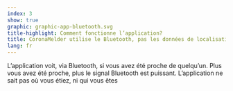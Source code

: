 ```yaml
---
index: 3
show: true
graphic: graphic-app-bluetooth.svg
title-highlight: Comment fonctionne l’application?
title: CoronaMelder utilise le Bluetooth, pas les données de localisation
lang: fr
---
```


L’application voit, via Bluetooth, si vous avez été proche de quelqu’un. Plus vous avez été proche, plus le signal Bluetooth est puissant. L’application ne sait pas où vous étiez, ni qui vous êtes
